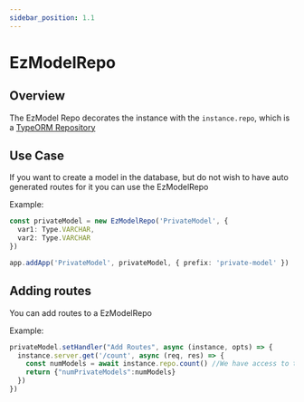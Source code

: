 ```yaml
---
sidebar_position: 1.1
---
```


# EzModelRepo

## Overview

The EzModel Repo decorates the instance with the `instance.repo`, which is a [TypeORM Repository](https://typeorm.io/#/working-with-repository)

## Use Case

If you want to create a model in the database, but do not wish to have auto generated routes for it you can use the EzModelRepo

Example:

```ts
const privateModel = new EzModelRepo('PrivateModel', {
  var1: Type.VARCHAR,
  var2: Type.VARCHAR
})

app.addApp('PrivateModel', privateModel, { prefix: 'private-model' })
```

## Adding routes

You can add routes to a EzModelRepo

Example:
```ts
privateModel.setHandler("Add Routes", async (instance, opts) => {
  instance.server.get('/count', async (req, res) => {
    const numModels = await instance.repo.count() //We have access to the repo in the instance
    return {"numPrivateModels":numModels}
  })
})
```

